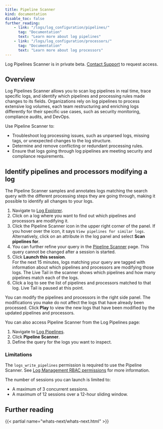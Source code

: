 ```yaml
---
title: Pipeline Scanner
kind: documentation
disable_toc: false
further_reading:
    - link: "/logs/log_configuration/pipelines/"
      tag: "Documentation"
      text: "Learn more about log pipelines"
    - link: "/logs/log_configuration/processors/"
      tag: "Documentation"
      text: "Learn more about log processors"
---
```


<div class="alert alert-warning">Log Pipelines Scanner is in private beta. <a href="/help">Contact Support</a> to request access. </div>

## Overview

Log Pipelines Scanner allows you to scan log pipelines in real time, trace specific logs, and identify which pipelines and processing rules made changes to its fields. Organizations rely on log pipelines to process extensive log volumes, each team restructuring and enriching logs differently for their specific use cases, such as security monitoring, compliance audits, and DevOps.

Use Pipeline Scanner to:

- Troubleshoot log processing issues, such as unparsed logs, missing tags, or unexpected changes to the log structure.
- Determine and remove conflicting or redundant processing rules.
- Ensure that logs going through log pipelines are meeting security and compliance requirements.

## Identify pipelines and processors modifying a log

The Pipeline Scanner samples and annotates logs matching the search query with the different processing steps they are going through, making it possible to identify all changes to your logs.

1. Navigate to [Log Explorer][1].
1. Click on a log where you want to find out which pipelines and processors are modifying it.
1. Click the Pipeline Scanner icon in the upper right corner of the panel. If you hover over the icon, it says `View pipelines for similar logs`.
    Alternatively, click on an attribute in the log panel and select **Scan pipelines for**. 
1. You can further refine your query in the [Pipeline Scanner][2] page. This query cannot be changed after a session is started.
1. Click **Launch this session**.   
    For the next 15 minutes, logs matching your query are tagged with information about which pipelines and processors are modifying those logs. The Live Tail in the scanner shows which pipelines and how many pipelines match each of the logs.
1. Click a log to see the list of pipelines and processors matched to that log. Live Tail is paused at this point.

You can modify the pipelines and processors in the right side panel. The modifications you make do not affect the logs that have already been processed. Click **Play** to view the new logs that have been modified by the updated pipelines and processors.

You can also access Pipeline Scanner from the Log Pipelines page:

1. Navigate to [Log Pipelines][3]. 
2. Click **Pipeline Scanner**.
3. Define the query for the logs you want to inspect.

### Limitations

The `logs_write_pipelines` permission is required to use the Pipeline Scanner. See [Log Management RBAC permissions][4] for more information.

The number of sessions you can launch is limited to:

- A maximum of 3 concurrent sessions.
- A maximum of 12 sessions over a 12-hour sliding window.

## Further reading

{{< partial name="whats-next/whats-next.html" >}}

[1]: https://app.datadoghq.com/logs
[2]: https://app.datadoghq.com/logs/pipelines?query=source:*
[3]: https://app.datadoghq.com/logs/pipelines
[4]: /account_management/rbac/permissions/#log-management
